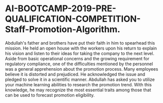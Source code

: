 # AI-BOOTCAMP-2019-PRE-QUALIFICATION-COMPETITION-Staff-Promotion-Algorithm.
Abdullah's father and brothers have put their faith in him to spearhead this mission. He held an open house with the workers upon his return to explain his vision and listen to their ideas for taking the company to the next level. Aside from basic operational concerns and the growing requirement for regulatory compliance, one of the difficulties mentioned by the personnel was a general apprehension about the promotion process. Many employees believe it is distorted and prejudiced. He acknowledged the issue and pledged to solve it in a scientific manner. Abdullah has asked you to utilize your machine learning abilities to research the promotion trend. With this knowledge, he may recognize the most essential traits among those that can be used to forecast promotion eligibility.
